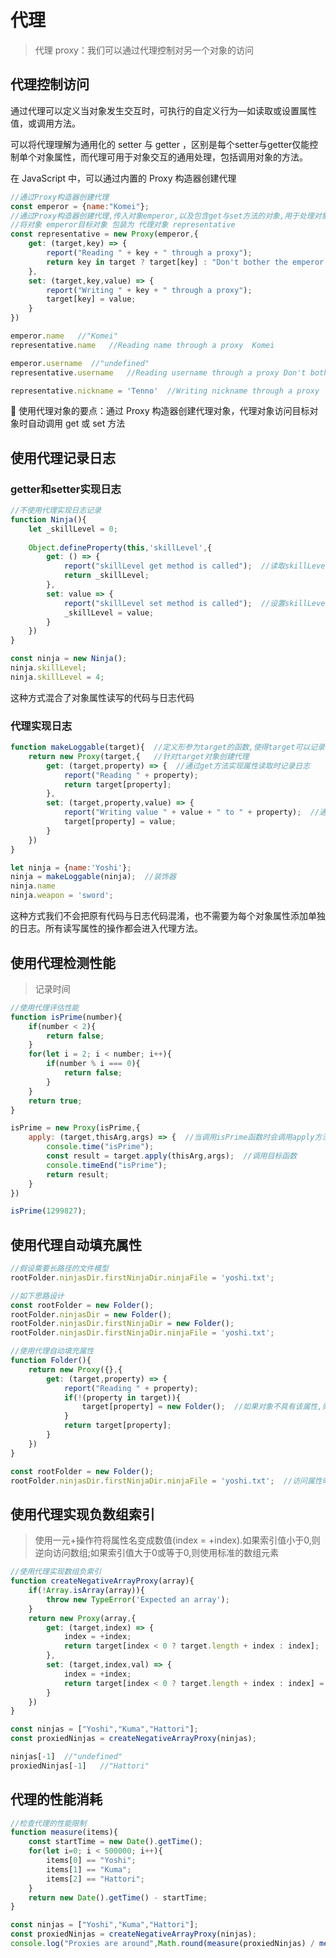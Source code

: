 # 代理

> 代理 proxy：我们可以通过代理控制对另一个对象的访问



## 代理控制访问

通过代理可以定义当对象发生交互时，可执行的自定义行为—如读取或设置属性值，或调用方法。

可以将代理理解为通用化的 setter 与 getter ，区别是每个setter与getter仅能控制单个对象属性，而代理可用于对象交互的通用处理，包括调用对象的方法。

在 JavaScript 中，可以通过内置的 Proxy 构造器创建代理

```javascript
//通过Proxy构造器创建代理
const emperor = {name:"Komei"};
//通过Proxy构造器创建代理,传入对象emperor,以及包含get与set方法的对象,用于处理对象属性的读写操作
//将对象 emperor目标对象 包装为 代理对象 representative
const representative = new Proxy(emperor,{
    get: (target,key) => {
        report("Reading " + key + " through a proxy");
        return key in target ? target[key] : "Don't bother the emperor!"
    },
    set: (target,key,value) => {
        report("Writing " + key + " through a proxy");
        target[key] = value;
    }
})

emperor.name   //"Komei"
representative.name   //Reading name through a proxy  Komei

emperor.username  //"undefined"
representative.username   //Reading username through a proxy Don't bother the emperor!

representative.nickname = 'Tenno'  //Writing nickname through a proxy
```



:crescent_moon: 使用代理对象的要点：通过 Proxy 构造器创建代理对象，代理对象访问目标对象时自动调用 get 或 set 方法



## 使用代理记录日志

### getter和setter实现日志

```javascript
//不使用代理实现日志记录
function Ninja(){
    let _skillLevel = 0;
    
    Object.defineProperty(this,'skillLevel',{
        get: () => {
            report("skillLevel get method is called");  //读取skillLevel属性时记录日志
            return _skillLevel;
        },
        set: value => {
            report("skillLevel set method is called");  //设置skillLevel属性时记录日志
            _skillLevel = value;
        }
    })
}

const ninja = new Ninja();
ninja.skillLevel;  
ninja.skillLevel = 4;
```

这种方式混合了对象属性读写的代码与日志代码



### 代理实现日志

```javascript
function makeLoggable(target){  //定义形参为target的函数,使得target可以记录日志
    return new Proxy(target,{   //针对target对象创建代理
        get: (target,property) => {  //通过get方法实现属性读取时记录日志
            report("Reading " + property);
            return target[property];
        },
        set: (target,property,value) => {
            report("Writing value " + value + " to " + property);  //通过set方法实现属性赋值时记录日志
            target[property] = value;
        }
    })
}

let ninja = {name:'Yoshi'};
ninja = makeLoggable(ninja);  //装饰器
ninja.name
ninja.weapon = 'sword';
```

这种方式我们不会把原有代码与日志代码混淆，也不需要为每个对象属性添加单独的日志。所有读写属性的操作都会进入代理方法。



## 使用代理检测性能

> 记录时间

```javascript
//使用代理评估性能
function isPrime(number){
    if(number < 2){
        return false;
    }
    for(let i = 2; i < number; i++){
        if(number % i === 0){
            return false;
        }
    }
    return true;
}

isPrime = new Proxy(isPrime,{
    apply: (target,thisArg,args) => {  //当调用isPrime函数时会调用apply方法
        console.time("isPrime");
        const result = target.apply(thisArg,args);  //调用目标函数
        console.timeEnd("isPrime");
        return result;
    }
})

isPrime(1299827);
```



## 使用代理自动填充属性

```javascript
//假设需要长路径的文件模型
rootFolder.ninjasDir.firstNinjaDir.ninjaFile = 'yoshi.txt';

//如下思路设计
const rootFolder = new Folder();
rootFolder.ninjasDir = new Folder();
rootFolder.ninjasDir.firstNinjaDir = new Folder();
rootFolder.ninjasDir.firstNinjaDir.ninjaFile = 'yoshi.txt';
```

```javascript
//使用代理自动填充属性 
function Folder(){
    return new Proxy({},{
        get: (target,property) => {
            report("Reading " + property);
            if(!(property in target)){
                target[property] = new Folder();  //如果对象不具有该属性,则创建该属性
            }
            return target[property];
        }
    })
}

const rootFolder = new Folder();
rootFolder.ninjasDir.firstNinjaDir.ninjaFile = 'yoshi.txt';  //访问属性时,都会执行代理方法,若该属性不存在,则创建该属性
```



## 使用代理实现负数组索引

> 使用一元+操作符将属性名变成数值(index = +index).如果索引值小于0,则逆向访问数组;如果索引值大于0或等于0,则使用标准的数组元素

```javascript
//使用代理实现数组负索引
function createNegativeArrayProxy(array){
    if(!Array.isArray(array)){
        throw new TypeError('Expected an array');
    }
    return new Proxy(array,{
        get: (target,index) => {
            index = +index;
            return target[index < 0 ? target.length + index : index];
        },
        set: (target,index,val) => {
            index = +index;
            return target[index < 0 ? target.length + index : index] = val;
        }
    })
}

const ninjas = ["Yoshi","Kuma","Hattori"];
const proxiedNinjas = createNegativeArrayProxy(ninjas);

ninjas[-1]  //"undefined"
proxiedNinjas[-1]   //"Hattori"
```



## 代理的性能消耗

```javascript
//检查代理的性能限制
function measure(items){
    const startTime = new Date().getTime();
    for(let i=0; i < 500000; i++){
        items[0] == "Yoshi";
        items[1] == "Kuma";
        items[2] == "Hattori";
    }
    return new Date().getTime() - startTime;
}

const ninjas = ["Yoshi","Kuma","Hattori"];
const proxiedNinjas = createNegativeArrayProxy(ninjas);
console.log("Proxies are around",Math.round(measure(proxiedNinjas) / measure(ninjas)),"times slower");
```































































